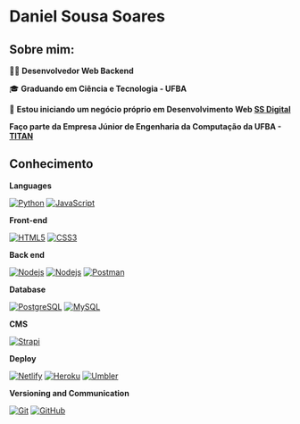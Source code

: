 # Daniel Sousa Soares

## Sobre mim:

👨‍💻 <strong>Desenvolvedor Web Backend</strong>

:mortar_board: <strong>Graduando em Ciência e Tecnologia - UFBA</strong>

:page_with_curl: **Estou iniciando um negócio próprio em Desenvolvimento Web [SS Digital](https://www.ssdigitalci.com.br)**


**Faço parte da Empresa Júnior de Engenharia da Computação da UFBA - [TITAN](https://titanci.com.br/)**

## Conhecimento

**Languages**

[![Python](https://img.shields.io/badge/-Python-59C0EA?style=flat-square&logo=python&link=https://github.com/asoushawk/)](https://github.com/asoushawk/)
[![JavaScript](https://img.shields.io/badge/-JavaScript-black?style=flat-square&logo=javascript&link=https://github.com/asoushawk/)](https://github.com/asoushawk/)

**Front-end**

[![HTML5](https://img.shields.io/badge/-HTML5-E34F26?style=flat-square&logo=html5&logoColor=white&link=https://github.com/asoushawk/)](https://github.com/asoushawk/)
[![CSS3](https://img.shields.io/badge/-CSS3-1572B6?style=flat-square&logo=css3&link=https://github.com/asoushawk/)](https://github.com/asoushawk/)



**Back end**

[![Nodejs](https://img.shields.io/badge/-Nodejs-black?style=flat-square&logo=node.js&link=https://github.com/asoushawk/)](https://github.com/asoushawk/)
[![Nodejs](https://img.shields.io/badge/-Django-green?style=flat-square&logo=Django&link=https://github.com/asoushawk/)](https://github.com/asoushawk/)
[![Postman](https://img.shields.io/badge/-Postman-DBDBE0?style=flat-square&logo=Postman&link=https://github.com/asoushawk/)](https://github.com/asoushawk/)

**Database**

[![PostgreSQL](https://img.shields.io/badge/-PostgreSQL-336791?style=flat-square&logo=postgresql&link=https://github.com/asoushawk/)](https://github.com/asoushawk/)
[![MySQL](https://img.shields.io/badge/-MySQL-336791?style=flat-square&logo=MySQL&link=https://github.com/asoushawk/)](https://github.com/asoushawk/)



**CMS**

[![Strapi](https://img.shields.io/badge/-Strapi-8E75FF?style=flat-square&logo=Strapi&link=https://github.com/asoushawk/)](https://github.com/asoushawk/)

**Deploy**

[![Netlify](https://img.shields.io/badge/-Netlify-DBDBE0?style=flat-square&logo=netlify)](https://github.com/asoushawk/)
[![Heroku](https://img.shields.io/badge/-Heroku-9994CD?style=flat-square&logo=heroku)](https://github.com/asoushawk/)
[![Umbler](https://img.shields.io/badge/-Umbler-DBDBE0?style=flat-square&logo=umbler)](https://github.com/asoushawk/)

**Versioning and Communication**

[![Git](https://img.shields.io/badge/-Git-black?style=flat-square&logo=git&link=https://github.com/asoushawk/)](https://github.com/asoushawk/)
[![GitHub](https://img.shields.io/badge/-GitHub-181717?style=flat-square&logo=github&link=https://github.com/asoushawk/)](https://github.com/asoushawk/)

